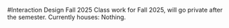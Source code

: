 #Interaction Design Fall 2025
Class work for Fall 2025, will go private after the semester.
Currently houses: Nothing.
